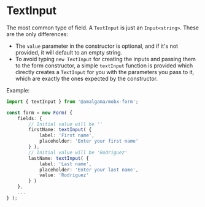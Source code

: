 # TextInput

The most common type of field. A `TextInput` is just an `Input<string>`. These are the only differences:
- The `value` parameter in the constructor is optional, and if it's not provided, it will default to an empty string.
- To avoid typing `new TextInput` for creating the inputs and passing them to the form constructor, a simple `textInput` function is provided which directly creates a `TextInput` for you with the parameters you pass to it, which are exactly the ones expected by the constructor.

Example:

```ts
import { textInput } from '@amalgama/mobx-form';

const form = new Form( {
	fields: {
		// Initial value will be ''
		firstName: textInput( {
			label: 'First name',
			placeholder: 'Enter your first name'
		} ),
		// Initial value will be 'Rodriguez'
		lastName: textInput( {
			label: 'Last name',
			placeholder: 'Enter your last name',
			value: 'Rodriguez'
		} )
	},
	...
} );
```
